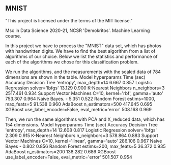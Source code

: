 ## MNIST

"This project is licensed under the terms of the MIT license."

Msc in Data Science 2020-21, NCSR 'Demokritos'. Machine Learning course. 

In this project we have to process the "MNIST" data set, which has photos with handwritten digits. 
We have to find the best algorithm from a list of algorithms of our choice. 
Below we list the statistics and performance of each of the algorithms we chose for this classification problem.


We run the algorithms, and the measurements with the scaled data of 784 dimensions are shown in the table.
Model	                     hyperparams	                                  Time (sec)	   Accuracy
Decision Tree	             'entropy', max_depth=14	                      6.667	         0.857
Logistic Regression	       solver='lbfgs'	                                13.129	       0.900
K-Nearest Neighbors	       n_neighbors=3	                                2517.461	     0.934
Support Vector Machines	   C=10, kernel='rbf', gamma='auto'	              753.307	       0.964
Naive Bayes.                               -                              5.351     	   0.522
Random Forest	             estims=1000, max_feats=5	                      91.538	       0.960
AdaBoost	                 n_estimators=500	                              417.645	       0.695
XGBoost	                   use_label_encoder=False, eval_metric='error'	  508.168	       0.969



Then, we run the same algorithms with PCA and X_reduced data, which has 154 dimensions.
Model	                      hyperparams	                                  Time (sec)	  Accuracy
Decision Tree	             'entropy', max_depth=14	                       12.608	        0.817
Logistic Regression	        solver='lbfgs'	                               2.309	        0.915
K-Nearest Neighbors	        n_neighbors=3	                                 578.864	      0.883
Support Vector Machines	    C=10, kernel='linear', gamma='auto'	           286.106	      0.967
Naive Bayes	                           -	                                 0.802	        0.856
Random Forest	              estims=200, max_feats=5	                       36.372	        0.935
AdaBoost	                  n_estimators=200	                             138.282	      0.686
XGBoost	                    use_label_encoder=False, eval_metric='error'	 501.507	      0.954


